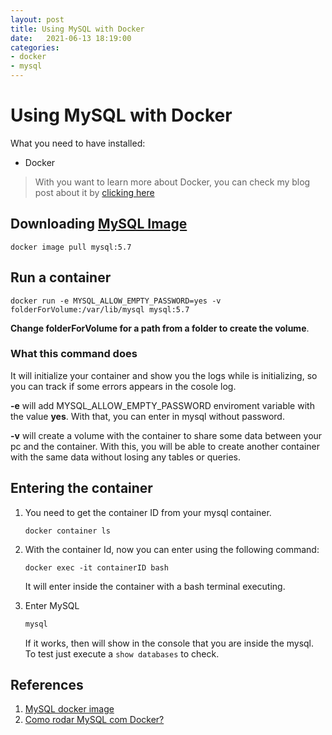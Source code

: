 ```yaml
---
layout: post
title: Using MySQL with Docker
date:   2021-06-13 18:19:00
categories: 
- docker
- mysql
---
```


# Using MySQL with Docker

What you need to have installed:

 - Docker

> With you want to learn more about Docker, you can check my blog post about it by [clicking here](https://luturol.github.io/docker/Docker-101)

## Downloading [MySQL Image](https://hub.docker.com/_/mysql)

```docker
docker image pull mysql:5.7
```

## Run a container

```docker
docker run -e MYSQL_ALLOW_EMPTY_PASSWORD=yes -v folderForVolume:/var/lib/mysql mysql:5.7
```

**Change folderForVolume for a path from a folder to create the volume**.

### What this command does

It will initialize your container and show you the logs while is initializing, so you can track if some errors appears in the cosole log.

**-e** will add MYSQL_ALLOW_EMPTY_PASSWORD enviroment variable with the value **yes**. With that, you can enter in mysql without password.

**-v** will create a volume with the container to share some data between your pc and the container. With this, you will be able to create another container with the same data without losing any tables or queries. 

## Entering the container

1. You need to get the container ID from your mysql container.

    ```docker
    docker container ls
    ```

1. With the container Id, now you can enter using the following command:

    ```docker
    docker exec -it containerID bash
    ```
    
    It will enter inside the container with a bash terminal executing.

1. Enter MySQL

    ```bash
    mysql
    ```

    If it works, then will show in the console that you are inside the mysql. To test just execute a ```show databases``` to check.

## References

1. [MySQL docker image](https://hub.docker.com/_/mysql)
1. [Como rodar MySQL com Docker?](https://www.youtube.com/watch?v=S9BbUxmFaQI&ab_channel=AluraCursosOnline)

